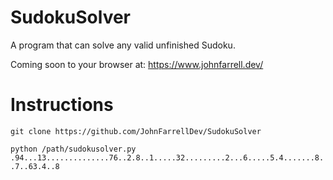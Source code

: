 # SudokuSolver

A program that can solve any valid unfinished Sudoku.

Coming soon to your browser at: https://www.johnfarrell.dev/



# Instructions

`git clone https://github.com/JohnFarrellDev/SudokuSolver`

`python /path/sudokusolver.py .94...13..............76..2.8..1.....32.........2...6.....5.4.......8..7..63.4..8`
